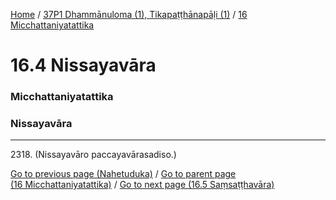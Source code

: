 
[Home](/) / [37P1 Dhammānuloma (1), Tikapaṭṭhānapāḷi (1)](../../37P1.md) / [16 Micchattaniyatattika](../16.md)

# 16.4 Nissayavāra

### Micchattaniyatattika

### Nissayavāra

---

2318\. (Nissayavāro paccayavārasadiso.)



[Go to previous page (Nahetuduka)](16.3/16.3.4/Nahetuduka.md) / [Go to parent page (16 Micchattaniyatattika)](../16.md) / [Go to next page (16.5 Saṃsaṭṭhavāra)](16.5.md)


